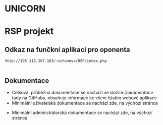 # UNICORN
# RSP projekt

## Odkaz na funčkní aplikaci pro oponenta

```
http://195.113.207.163/~schonova/RSP/index.php


```
## Dokumentace
+ Celková, průběžná dokumentace se nachází ve složce *Dokumentace* tady na GitHubu, obsahuje informace ke všem částím webové aplikace
+ Minimální uživatelská dokumentace se nachází zde, na výchozí stránce
* Minimální administrátorská dokumentace se nachází zde, na výchozí stránce 
